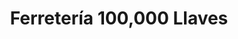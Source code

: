---
title: "Ferretería 100,000 Llaves"
url: /san-salvador/ferreteria-100-000-llaves/
shop: Eisenwaren
---